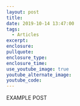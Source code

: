 ```yaml
---
layout: post
title:
date: 2019-10-14 13:47:00
tags:
  - Articles
excerpt:
enclosure:
pullquote:
enclosure_type:
enclosure_time:
use_youtube_image: true
youtube_alternate_image:
youtube_code:
---
```


EXAMPLE POST